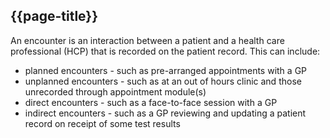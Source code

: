 ## {{page-title}}

An encounter is an interaction between a patient and a health care professional (HCP) that is recorded on the patient record. This can include:

*   planned encounters - such as pre-arranged appointments with a GP
*   unplanned encounters - such as at an out of hours clinic and those unrecorded through appointment module(s)
*   direct encounters - such as a face-to-face session with a GP
*   indirect encounters - such as a GP reviewing and updating a patient record on receipt of some test results